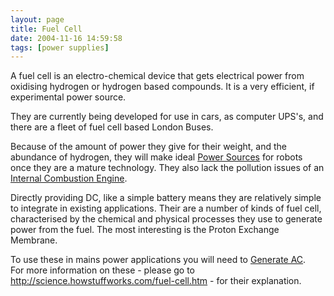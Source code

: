 ```yaml
---
layout: page
title: Fuel Cell
date: 2004-11-16 14:59:58
tags: [power supplies]
---
```

A fuel cell is an electro-chemical device that gets electrical power from oxidising hydrogen or hydrogen based compounds. It is a very efficient, if experimental power source.

They are currently being developed for use in cars, as computer UPS's, and there are a fleet of fuel cell based London Buses.

Because of the amount of power they give for their weight, and the abundance of hydrogen, they will make ideal [Power Sources](/wiki/power_sources.html "Power Sources") for robots once they are a mature technology. They also lack the pollution issues of an [Internal Combustion Engine](/wiki/internal_combustion_engine.html "As used in the common automobile").

Directly providing DC, like a simple battery means they are relatively simple to integrate in existing applications. Their are a number of kinds of fuel cell, characterised by the chemical and physical processes they use to generate power from the fuel. The most interesting is the Proton Exchange Membrane.

To use these in mains power applications you will need to [Generate AC](/wiki/generating_ac_from_dc.html "Generating AC From DC").<br>
For more information on these - please go to <http://science.howstuffworks.com/fuel-cell.htm> - for their explanation.
